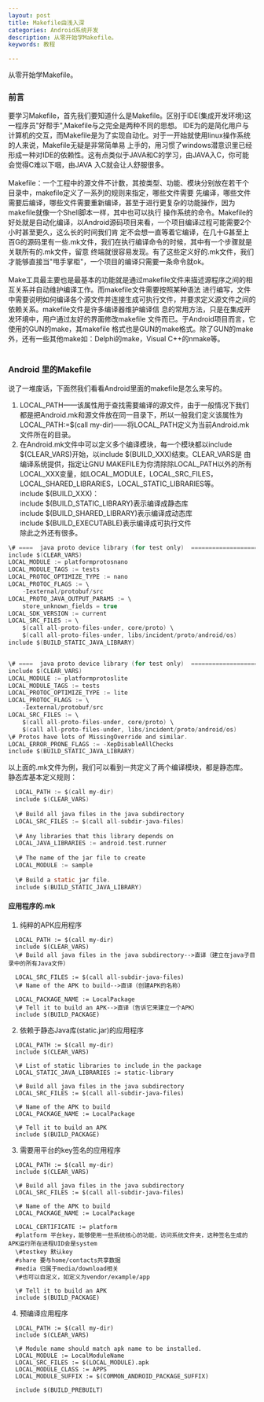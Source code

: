 ```yaml
---
layout: post
title: Makefile由浅入深
categories: Android系统开发
description: 从零开始学Makefile。
keywords: 教程

---
```


从零开始学Makefile。

### 前言
  要学习Makefile，首先我们要知道什么是Makefile。区别于IDE(集成开发环境)这一程序员"好帮手",Makefile与之完全是两种不同的思想。
IDE为的是简化用户与计算机的交互，而Makefile是为了实现自动化。对于一开始就使用linux操作系统的人来说，Makefile无疑是非常简单易
上手的，用习惯了windows潜意识里已经形成一种对IDE的依赖性。这有点类似于JAVA和C的学习，由JAVA入C，你可能会觉得C难以下咽，由JAVA
入C就会让人舒服很多。<br><br>
  Makefile：一个工程中的源文件不计数，其按类型、功能、模块分别放在若干个目录中，makefile定义了一系列的规则来指定，哪些文件需要
先编译，哪些文件需要后编译，哪些文件需要重新编译，甚至于进行更复杂的功能操作，因为 makefile就像一个Shell脚本一样，其中也可以执行
操作系统的命令。Makefile的好处就是自动化编译，以Android源码项目来看，一个项目编译过程可能需要2个小时甚至更久，这么长的时间我们肯
定不会想一直等着它编译，在几十G甚至上百G的源码里有一些.mk文件，我们在执行编译命令的时候，其中有一个步骤就是关联所有的.mk文件，留意
终端就很容易发现。有了这些定义好的.mk文件，我们才能够直接当"甩手掌柜"，一个项目的编译只需要一条命令就ok。<br><br>
  Make工具最主要也是最基本的功能就是通过makefile文件来描述源程序之间的相互关系并自动维护编译工作。而makefile文件需要按照某种语法
进行编写，文件中需要说明如何编译各个源文件并连接生成可执行文件，并要求定义源文件之间的依赖关系。makefile文件是许多编译器维护编译信
息的常用方法，只是在集成开发环境中，用户通过友好的界面修改makefile 文件而已。于Android项目而言，它使用的GUN的make，其makefile
格式也是GUN的make格式。除了GUN的make外，还有一些其他make如：Delphi的make，Visual C++的nmake等。<br><br>

### Android 里的Makefile
  说了一堆废话，下面然我们看看Android里面的makefile是怎么来写的。<br>
1. LOCAL_PATH——该属性用于查找需要编译的源文件，由于一般情况下我们都是把Android.mk和源文件放在同一目录下，所以一般我们定义该属性为<br>
LOCAL_PATH:=$(call my-dir)——将LOCAL_PATH定义为当前Android.mk文件所在的目录。
2. 在Android.mk文件中可以定义多个编译模块，每一个模块都以include $(CLEAR_VARS)开始，以include $(BUILD_XXX)结束。CLEAR_VARS是
由编译系统提供，指定让GNU MAKEFILE为你清除除LOCAL_PATH以外的所有LOCAL_XXX变量，如LOCAL_MODULE，LOCAL_SRC_FILES，
LOCAL_SHARED_LIBRARIES，LOCAL_STATIC_LIBRARIES等。<br>
include $(BUILD_XXX)：<br>
include $(BUILD_STATIC_LIBRARY)表示编译成静态库<br>
include $(BUILD_SHARED_LIBRARY)表示编译成动态库<br>
include $(BUILD_EXECUTABLE)表示编译成可执行文件<br>
除此之外还有很多。<br>
``` C
\# ====  java proto device library (for test only)  ==============================
include $(CLEAR_VARS)
LOCAL_MODULE := platformprotosnano
LOCAL_MODULE_TAGS := tests
LOCAL_PROTOC_OPTIMIZE_TYPE := nano
LOCAL_PROTOC_FLAGS := \
    -Iexternal/protobuf/src
LOCAL_PROTO_JAVA_OUTPUT_PARAMS := \
    store_unknown_fields = true
LOCAL_SDK_VERSION := current
LOCAL_SRC_FILES := \
    $(call all-proto-files-under, core/proto) \
    $(call all-proto-files-under, libs/incident/proto/android/os)
include $(BUILD_STATIC_JAVA_LIBRARY)


\# ====  java proto device library (for test only)  ==============================
include $(CLEAR_VARS)
LOCAL_MODULE := platformprotoslite
LOCAL_MODULE_TAGS := tests
LOCAL_PROTOC_OPTIMIZE_TYPE := lite
LOCAL_PROTOC_FLAGS := \
    -Iexternal/protobuf/src
LOCAL_SRC_FILES := \
    $(call all-proto-files-under, core/proto) \
    $(call all-proto-files-under, libs/incident/proto/android/os)
\# Protos have lots of MissingOverride and similar.
LOCAL_ERROR_PRONE_FLAGS := -XepDisableAllChecks
include $(BUILD_STATIC_JAVA_LIBRARY)
``` 
以上面的.mk文件为例，我们可以看到一共定义了两个编译模块，都是静态库。<br>
静态库基本定义规则：<br>
``` C
  LOCAL_PATH := $(call my-dir)
  include $(CLEAR_VARS)
   
  \# Build all java files in the java subdirectory
  LOCAL_SRC_FILES := $(call all-subdir-java-files)
   
  \# Any libraries that this library depends on
  LOCAL_JAVA_LIBRARIES := android.test.runner
   
  \# The name of the jar file to create
  LOCAL_MODULE := sample
   
  \# Build a static jar file.
  include $(BUILD_STATIC_JAVA_LIBRARY)
```
#### 应用程序的.mk
1. 纯粹的APK应用程序
```
  LOCAL_PATH := $(call my-dir)
  include $(CLEAR_VARS)
  \# Build all java files in the java subdirectory-->直译（建立在java子目录中的所有Java文件）
  
  LOCAL_SRC_FILES := $(call all-subdir-java-files)
  \# Name of the APK to build-->直译（创建APK的名称）
  
  LOCAL_PACKAGE_NAME := LocalPackage
  \# Tell it to build an APK-->直译（告诉它来建立一个APK）
  include $(BUILD_PACKAGE)
```
2. 依赖于静态Java库(static.jar)的应用程序
```
  LOCAL_PATH := $(call my-dir)
  include $(CLEAR_VARS)
   
  \# List of static libraries to include in the package
  LOCAL_STATIC_JAVA_LIBRARIES := static-library
   
  \# Build all java files in the java subdirectory
  LOCAL_SRC_FILES := $(call all-subdir-java-files)
   
  \# Name of the APK to build
  LOCAL_PACKAGE_NAME := LocalPackage
  
  \# Tell it to build an APK
  include $(BUILD_PACKAGE)
```
3. 需要用平台的key签名的应用程序
```
  LOCAL_PATH := $(call my-dir)
  include $(CLEAR_VARS)
   
  \# Build all java files in the java subdirectory
  LOCAL_SRC_FILES := $(call all-subdir-java-files)
   
  \# Name of the APK to build
  LOCAL_PACKAGE_NAME := LocalPackage
   
  LOCAL_CERTIFICATE := platform 
  #platform 平台key，能够使用一些系统核心的功能，访问系统文件夹，这种签名生成的APK运行所在进程UID会是system
  \#testkey 默认key
  #share 要与home/contacts共享数据
  #media 归属于media/download相关
  \#也可以自定义，如定义为vendor/example/app
   
  \# Tell it to build an APK
  include $(BUILD_PACKAGE)
```
4. 预编译应用程序
```
  LOCAL_PATH := $(call my-dir)
  include $(CLEAR_VARS)
   
  \# Module name should match apk name to be installed.
  LOCAL_MODULE := LocalModuleName
  LOCAL_SRC_FILES := $(LOCAL_MODULE).apk
  LOCAL_MODULE_CLASS := APPS
  LOCAL_MODULE_SUFFIX := $(COMMON_ANDROID_PACKAGE_SUFFIX)
   
  include $(BUILD_PREBUILT)
```

